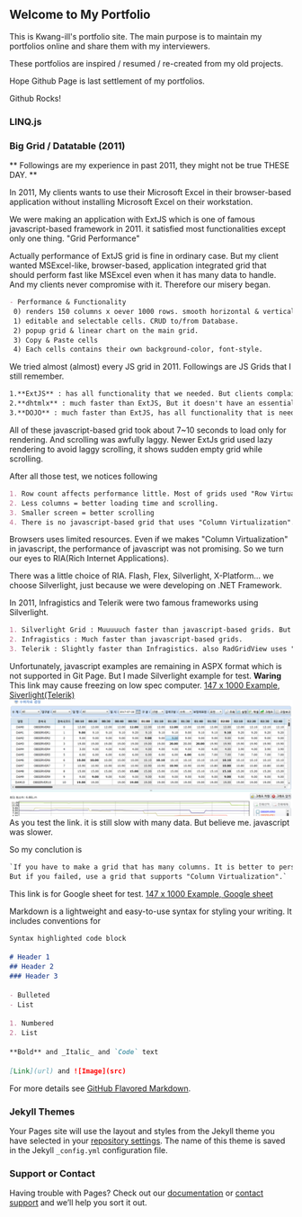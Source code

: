 ## Welcome to My Portfolio

This is Kwang-ill's portfolio site. The main purpose is to maintain my portfolios online and share them with my interviewers.

These portfolios are inspired / resumed / re-created from my old projects.

Hope Github Page is last settlement of my portfolios.

Github Rocks!

### LINQ.js



### Big Grid / Datatable (2011)

** Followings are my experience in past 2011, they might not be true THESE DAY. **

In 2011, My clients wants to use their Microsoft Excel in their browser-based application without installing Microsoft Excel on their workstation.

We were making an application with ExtJS which is one of famous javascript-based framework in 2011. it satisfied most functionalities except only one thing. "Grid Performance"

Actually performance of ExtJS grid is fine in ordinary case. But my client wanted MSExcel-like, browser-based, application integrated grid that should perform fast like MSExcel even when it has many data to handle. And my clients never compromise with it. Therefore our misery began.

```markdown
- Performance & Functionality
 0) renders 150 columns x oever 1000 rows. smooth horizontal & vertical scrolls.
 1) editable and selectable cells. CRUD to/from Database.
 2) popup grid & linear chart on the main grid.
 3) Copy & Paste cells
 4) Each cells contains their own background-color, font-style.
```

We tried almost (almost) every JS grid in 2011. Followings are JS Grids that I still remember.
```markdown
1.**ExtJS** : has all functionality that we needed. But clients complained about Loading time and scrolling
2.**dhtmlx** : much faster than ExtJS, But it doesn't have an essential functionality.
3.**DOJO** : much faster than ExtJS, has all functionality that is needed. But still un-acceptable performance.
```
 
All of these javascript-based grid took about 7~10 seconds to load only for rendering. And scrolling was awfully laggy. Newer ExtJs grid used lazy rendering to avoid laggy scrolling, it shows sudden empty grid while scrolling. 

After all those test, we notices following
```markdown
1. Row count affects performance little. Most of grids used "Row Virtualization" for better performance.
2. Less columns = better loading time and scrolling.
3. Smaller screen = better scrolling
4. There is no javascript-based grid that uses "Column Virtualization". So it is impossible to make a fast grid application with many columns, unless the grid supports "Column Virtualization". 
```

Browsers uses limited resources. Even if we makes "Column Virtualization" in javascript, the performance of javascript was not promising. So we turn our eyes to RIA(Rich Internet Applications). 

There was a little choice of RIA. Flash, Flex, Silverlight, X-Platform... we choose Silverlight, just because we were developing on .NET Framework.


In 2011, Infragistics and Telerik were two famous frameworks using Silverlight.
```markdown
1. Silverlight Grid : Muuuuuch faster than javascript-based grids. But poor functionality.
2. Infragistics : Much faster than javascript-based grids.
3. Telerik : Slightly faster than Infragistics. also RadGridView uses "UI Virtualization" which support column virtualization! 
```

Unfortunately, javascript examples are remaining in ASPX format which is not supported in Git Page.
But I made Silverlight example for test. **Waring** This link may cause freezing on low spec computer.
[147 x 1000 Example, Siverlight(Telerik)](/HDIMS_portfolio/WebApplication1/HDIMSAPPTestPage.html)
![Image](/img/HDIMS_thumb01.png)
As you test the link. it is still slow with many data. But believe me. javascript was slower. 

So my conclution is 
```markdown
`If you have to make a grid that has many columns. It is better to persuade clients to use Excel or Google sheet instead.
But if you failed, use a grid that supports "Column Virtualization".`
```


This link is for Google sheet for test.
[147 x 1000 Example, Google sheet](https://docs.google.com/spreadsheets/d/1sQnBhdMUh2IRDMYgWctAuk3ovoTtXcMirNiB075OEiU/edit?usp=sharing)


Markdown is a lightweight and easy-to-use syntax for styling your writing. It includes conventions for

```markdown
Syntax highlighted code block

# Header 1
## Header 2
### Header 3

- Bulleted
- List

1. Numbered
2. List

**Bold** and _Italic_ and `Code` text

[Link](url) and ![Image](src)
```

For more details see [GitHub Flavored Markdown](https://guides.github.com/features/mastering-markdown/).

### Jekyll Themes

Your Pages site will use the layout and styles from the Jekyll theme you have selected in your [repository settings](https://github.com/askain/portfolios/settings). The name of this theme is saved in the Jekyll `_config.yml` configuration file.

### Support or Contact

Having trouble with Pages? Check out our [documentation](https://help.github.com/categories/github-pages-basics/) or [contact support](https://github.com/contact) and we’ll help you sort it out.
